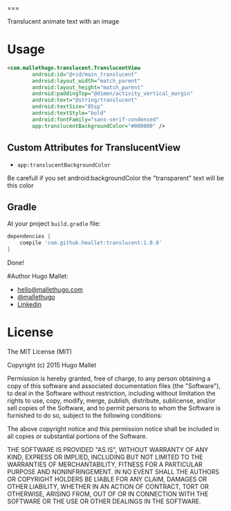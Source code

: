 
===

Translucent animate text with an image

# Usage

```xml
<com.mallethugo.translucent.TranslucentView
        android:id="@+id/main_translucent"
        android:layout_width="match_parent"
        android:layout_height="match_parent"
        android:paddingTop="@dimen/activity_vertical_margin"
        android:text="@string/translucent"
        android:textSize="85sp"
        android:textStyle="bold"
        android:fontFamily="sans-serif-condensed"
        app:translucentBackgroundColor="#000000" />
```

## Custom Attributes for TranslucentView

- `app:translucentBackgroundColor`

Be carefull if you set android:backgroundColor the "transparent" text will be this color 
## Gradle

At your project `build.gradle` file:

```groovy
dependencies {
    compile 'com.github.hmallet:translucent:1.0.0'
}
```

Done!

#Author
Hugo Mallet:
- hello@mallethugo.com
- [@mallethugo](https://twitter.com/mallethugo)
- [Linkedin](https://www.linkedin.com/in/hugomallet)

# License

The MIT License (MIT)

Copyright (c) 2015 Hugo Mallet

Permission is hereby granted, free of charge, to any person obtaining a copy
of this software and associated documentation files (the "Software"), to deal
in the Software without restriction, including without limitation the rights
to use, copy, modify, merge, publish, distribute, sublicense, and/or sell
copies of the Software, and to permit persons to whom the Software is
furnished to do so, subject to the following conditions:

The above copyright notice and this permission notice shall be included in all
copies or substantial portions of the Software.

THE SOFTWARE IS PROVIDED "AS IS", WITHOUT WARRANTY OF ANY KIND, EXPRESS OR
IMPLIED, INCLUDING BUT NOT LIMITED TO THE WARRANTIES OF MERCHANTABILITY,
FITNESS FOR A PARTICULAR PURPOSE AND NONINFRINGEMENT. IN NO EVENT SHALL THE
AUTHORS OR COPYRIGHT HOLDERS BE LIABLE FOR ANY CLAIM, DAMAGES OR OTHER
LIABILITY, WHETHER IN AN ACTION OF CONTRACT, TORT OR OTHERWISE, ARISING FROM,
OUT OF OR IN CONNECTION WITH THE SOFTWARE OR THE USE OR OTHER DEALINGS IN THE
SOFTWARE.
